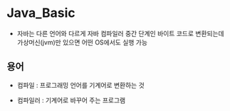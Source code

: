 # Java_Basic

* 자바는 다른 언어와 다르게 자바 컴파일러 중간 단계인 바이트 코드로 변환되는데 가상머신(jvm)만 있으면 어떤 OS에서도 실행 가능

## 용어

- 컴파일 : 프로그래밍 언어를 기계어로 변환하는 것

- 컴파일러 : 기계어로 바꾸어 주는 프로그램
